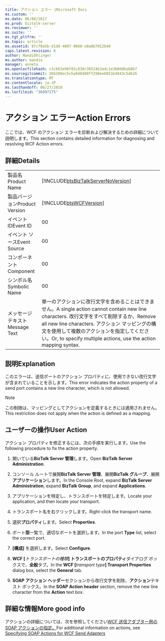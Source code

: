 ```yaml
---
title: アクション エラー |Microsoft Docs
ms.custom: ''
ms.date: 06/08/2017
ms.prod: biztalk-server
ms.reviewer: ''
ms.suite: ''
ms.tgt_pltfrm: ''
ms.topic: article
ms.assetid: 87cf0a5b-d1dd-4807-9660-e8a8b7012b40
caps.latest.revision: 6
author: MandiOhlinger
ms.author: mandia
manager: anneta
ms.openlocfilehash: c3cb63e90f85c830c30524b3adc1e3b0d86ab8b7
ms.sourcegitcommit: 266308ec5c6a9d8d80ff298ee6051b4843c5d626
ms.translationtype: MT
ms.contentlocale: ja-JP
ms.lasthandoff: 06/27/2018
ms.locfileid: "36997275"
---
```

# <a name="action-errors"></a><span data-ttu-id="55005-102">アクション エラー</span><span class="sxs-lookup"><span data-stu-id="55005-102">Action Errors</span></span>
<span data-ttu-id="55005-103">ここでは、WCF のアクション エラーを診断および解決するための詳細について説明します。</span><span class="sxs-lookup"><span data-stu-id="55005-103">This section contains detailed information for diagnosing and resolving WCF Action errors.</span></span>  
  
## <a name="details"></a><span data-ttu-id="55005-104">詳細</span><span class="sxs-lookup"><span data-stu-id="55005-104">Details</span></span>  
  
|                 |                                                                                                                                                     |
|-----------------|-----------------------------------------------------------------------------------------------------------------------------------------------------|
|  <span data-ttu-id="55005-105">製品名</span><span class="sxs-lookup"><span data-stu-id="55005-105">Product Name</span></span>   |                                 [!INCLUDE[btsBizTalkServerNoVersion](../includes/btsbiztalkservernoversion-md.md)]                                  |
| <span data-ttu-id="55005-106">製品バージョン</span><span class="sxs-lookup"><span data-stu-id="55005-106">Product Version</span></span> |                                             [!INCLUDE[btsWCFVersion](../includes/btswcfversion-md.md)]                                              |
|    <span data-ttu-id="55005-107">イベント ID</span><span class="sxs-lookup"><span data-stu-id="55005-107">Event ID</span></span>     |                                                                          <span data-ttu-id="55005-108">0</span><span class="sxs-lookup"><span data-stu-id="55005-108">0</span></span>                                                                          |
|  <span data-ttu-id="55005-109">イベント ソース</span><span class="sxs-lookup"><span data-stu-id="55005-109">Event Source</span></span>   |                                                                          <span data-ttu-id="55005-110">0</span><span class="sxs-lookup"><span data-stu-id="55005-110">0</span></span>                                                                          |
|    <span data-ttu-id="55005-111">コンポーネント</span><span class="sxs-lookup"><span data-stu-id="55005-111">Component</span></span>    |                                                                          <span data-ttu-id="55005-112">0</span><span class="sxs-lookup"><span data-stu-id="55005-112">0</span></span>                                                                          |
|  <span data-ttu-id="55005-113">シンボル名</span><span class="sxs-lookup"><span data-stu-id="55005-113">Symbolic Name</span></span>  |                                                                          <span data-ttu-id="55005-114">0</span><span class="sxs-lookup"><span data-stu-id="55005-114">0</span></span>                                                                          |
|  <span data-ttu-id="55005-115">メッセージ テキスト</span><span class="sxs-lookup"><span data-stu-id="55005-115">Message Text</span></span>   | <span data-ttu-id="55005-116">単一のアクションに改行文字を含めることはできません。</span><span class="sxs-lookup"><span data-stu-id="55005-116">A single action cannot contain new line characters.</span></span> <span data-ttu-id="55005-117">改行文字をすべて削除するか、</span><span class="sxs-lookup"><span data-stu-id="55005-117">Remove all new line characters.</span></span> <span data-ttu-id="55005-118">アクション マッピングの構文を使用して複数のアクションを指定してください。</span><span class="sxs-lookup"><span data-stu-id="55005-118">Or, to specify multiple actions, use the action mapping syntax.</span></span> |
  
## <a name="explanation"></a><span data-ttu-id="55005-119">説明</span><span class="sxs-lookup"><span data-stu-id="55005-119">Explanation</span></span>  
 <span data-ttu-id="55005-120">このエラーは、送信ポートのアクション プロパティに、使用できない改行文字が含まれていることを示します。</span><span class="sxs-lookup"><span data-stu-id="55005-120">This error indicates the action property of a send port contains a new line character, which is not allowed.</span></span>  
  
> [!NOTE]
>  <span data-ttu-id="55005-121">この制限は、マッピングとしてアクションを定義するときには適用されません。</span><span class="sxs-lookup"><span data-stu-id="55005-121">This restriction does not apply when the action is defined as a mapping.</span></span>  
  
## <a name="user-action"></a><span data-ttu-id="55005-122">ユーザーの操作</span><span class="sxs-lookup"><span data-stu-id="55005-122">User Action</span></span>  
 <span data-ttu-id="55005-123">アクション プロパティを修正するには、次の手順を実行します。</span><span class="sxs-lookup"><span data-stu-id="55005-123">Use the following procedure to fix the action property.</span></span>  
  
 
1. <span data-ttu-id="55005-124">開いている**BizTalk Server 管理**します。</span><span class="sxs-lookup"><span data-stu-id="55005-124">Open **BizTalk Server Administration**.</span></span>  
  
2. <span data-ttu-id="55005-125">コンソール ルートで展開**BizTalk Server 管理**、展開**BizTalk グループ**、展開**アプリケーション**します。</span><span class="sxs-lookup"><span data-stu-id="55005-125">In the Console Root, expand  **BizTalk Server Administration**, expand **BizTalk Group**, and expand  **Applications**.</span></span>  
  
3. <span data-ttu-id="55005-126">アプリケーションを特定し、トランスポートを特定します。</span><span class="sxs-lookup"><span data-stu-id="55005-126">Locate your application, and then locate your transport.</span></span>  
  
4. <span data-ttu-id="55005-127">トランスポート名を右クリックします。</span><span class="sxs-lookup"><span data-stu-id="55005-127">Right-click the transport name.</span></span>  
  
5. <span data-ttu-id="55005-128">選択**プロパティ**します。</span><span class="sxs-lookup"><span data-stu-id="55005-128">Select **Properties**.</span></span>  
  
6. <span data-ttu-id="55005-129">ポート**型**一覧で、適切なポートを選択します。</span><span class="sxs-lookup"><span data-stu-id="55005-129">In the port **Type** list, select the correct port.</span></span>  
  
7. <span data-ttu-id="55005-130">**[構成]** を選択します。</span><span class="sxs-lookup"><span data-stu-id="55005-130">Select **Configure**.</span></span>  
  
8. <span data-ttu-id="55005-131">**WCF [**<em>トランスポートの種類</em>**] トランスポートのプロパティ**ダイアログ ボックスで、**全般**タブ。</span><span class="sxs-lookup"><span data-stu-id="55005-131">In the **WCF [**<em>transport type</em>**] Transport Properties** dialog box, select the **General** tab.</span></span>  
  
9. <span data-ttu-id="55005-132">**SOAP アクション ヘッダー**セクションから改行文字を削除、**アクション**テキスト ボックス。</span><span class="sxs-lookup"><span data-stu-id="55005-132">In the **SOAP Action header** section, remove the new line character from the **Action** text box.</span></span>  

## <a name="more-good-info"></a><span data-ttu-id="55005-133">詳細な情報</span><span class="sxs-lookup"><span data-stu-id="55005-133">More good info</span></span>  
 <span data-ttu-id="55005-134">アクションの詳細については、次を参照してください[WCF 送信アダプター用の SOAP アクションの指定。](../core/specifying-soap-actions-for-wcf-send-adapters.md)</span><span class="sxs-lookup"><span data-stu-id="55005-134">For additional information on actions, see [Specifying SOAP Actions for WCF Send Adapters](../core/specifying-soap-actions-for-wcf-send-adapters.md)</span></span>